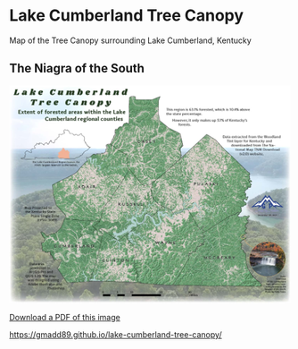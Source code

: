 # Lake Cumberland Tree Canopy
Map of the Tree Canopy surrounding Lake Cumberland, Kentucky

## The Niagra of the South
![Display image of Cumberland Tree Canopy](Cumberland_Tree_Canopy.jpg)

[Download a PDF of this image](Cumberland_Tree_Canopy.pdf)

https://gmadd89.github.io/lake-cumberland-tree-canopy/